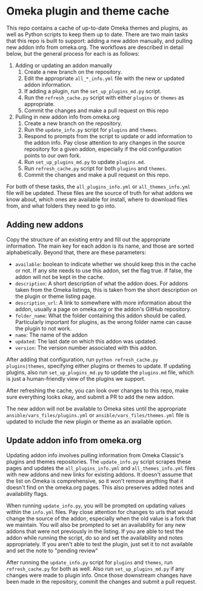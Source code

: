 # Omeka plugin and theme cache

This repo contains a cache of up-to-date Omeka themes and plugins, as well as Python scripts to keep them up to date. There are two main tasks that this repo is built to support: adding a new addon manually, and pulling new addon info from omeka.org. The workflows are described in detail below, but the general process for each is as follows:

1. Adding or updating an addon manually
    1. Create a new branch on the repository.
    1. Edit the appropriate `all_*_info.yml` file with the new or updated addon information.
    1. If adding a plugin, run the `set_up_plugins_md.py` script.
    1. Run the `refresh_cache.py` script with either `plugins` or `themes` as appropriate.
    1. Commit the changes and make a pull request on this repo
1. Pulling in new addon info from omeka.org
    1. Create a new branch on the repository.
    1. Run the `update_info.py` script for `plugins` and `themes`.
    1. Respond to prompts from the script to update or add information to the addon info. Pay close attention to any changes in the source repository for a given addon, especially if the old configuration points to our own fork.
    1. Run `set_up_plugins_md.py` to update `plugins.md`.
    1. Run `refresh_cache.py` script for both `plugins` and `themes`.
    1. Commit the changes and make a pull request on this repo.

For both of these tasks, the `all_plugins_info.yml` or `all_themes_info.yml` file will be updated. These files are the source of truth for what addons we know about, which ones are available for install, where to download files from, and what folders they need to go into.

## Adding new addons

Copy the structure of an existing entry and fill out the appropriate information. The main key for each addon is its name, and those are sorted alphabetically. Beyond that, there are these parameters:
- `available`: boolean to indicate whether we should keep this in the cache or not. If any site needs to use this addon, set the flag true. If false, the addon will not be kept in the cache.
- `description`: A short description of what the addon does. For addons taken from the Omeka listings, this is taken from the short description on the plugin or theme listing page.
- `description_url`: A link to somewhere with more information about the addon, usually a page on omeka.org or the addon's GitHub repository.
- `folder_name`: What the folder containing this addon should be called. Particularly important for plugins, as the wrong folder name can cause the plugin to not work.
- `name`: The name of the addon
- `updated`: The last date on which this addon was updated.
- `version`: The version number associated with this addon.

After adding that configuration, run `python refresh_cache.py plugins|themes`, specifying either plugins or themes to update. If updating plugins, also run `set_up_plugins_md.py` to update the `plugins.md` file, which is just a human-friendly view of the plugins we support. 

After refreshing the cache, you can look over changes to this repo, make sure everything looks okay, and submit a PR to add the new addon.

The new addon will not be available to Omeka sites until the appropriate `ansible/vars_files/plugins.yml` or `ansible/vars_files/themes.yml` file is updated to include the new plugin or theme as an available option.

## Update addon info from omeka.org

Updating addon info involves pulling information from Omeka Classic's plugins and themes repositories. The `update_info.py` script scrapes these pages and updates the `all_plugins_info.yml` and `all_themes_info.yml` files with new addons and new links for existing addons. It doesn't assume that the list on Omeka is comprehensive, so it won't remove anything that it doesn't find on the omeka.org pages. This also preserves added notes and availability flags.

When running `update_info.py`, you will be prompted on updating values within the `info.yml` files. Pay close attention for changes to urls that would change the source of the addon, especially when the old value is a fork that we maintain. You will also be prompted to set an availability for any new addons that were not previously in the listing. If you are able to test the addon while running the script, do so and set the availability and notes appropriately. If you aren't able to test the plugin, just set it to not available and set the note to "pending review"

After running the `update_info.py` script for `plugins` and `themes`, run `refresh_cache.py` for both as well. Also run `set_up_plugins_md.py` if any changes were made to plugin info. Once those downstream changes have been made in the repository, commit the changes and submit a pull request.
